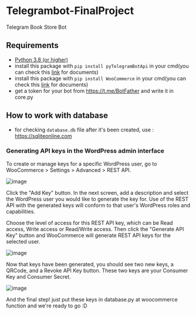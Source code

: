 # Telegrambot-FinalProject

Telegram Book Store Bot 

## Requirements
- [Python 3.8 (or higher)](https://www.python.org/)
- install this package with `pip install pyTelegramBotApi` in your cmd(you can check this [link](https://github.com/eternnoir/pyTelegramBotAPI) for documents)
- install this package with `pip install WooCommerce` in your cmd(you can check this [link](http://woocommerce.github.io/woocommerce-rest-api-docs/#) for documents)
- get a token for your bot from https://t.me/BotFather and write it in core.py

## How to work with database
- for checking `database.db` file after it's been created, use : https://sqliteonline.com

### Generating API keys in the WordPress admin interface
To create or manage keys for a specific WordPress user, go to WooCommerce > Settings > Advanced > REST API.

![image](https://user-images.githubusercontent.com/49264993/127431296-968a9106-0c94-4e07-b93e-dc107f62123b.png)

Click the "Add Key" button. In the next screen, add a description and select the WordPress user you would like to generate the key for. Use of the REST API with the generated keys will conform to that user's WordPress roles and capabilities.

Choose the level of access for this REST API key, which can be Read access, Write access or Read/Write access. Then click the "Generate API Key" button and WooCommerce will generate REST API keys for the selected user.

![image](https://user-images.githubusercontent.com/49264993/127431327-490776a5-9319-4a0e-a7ca-1faade395ee8.png)


Now that keys have been generated, you should see two new keys, a QRCode, and a Revoke API Key button. These two keys are your Consumer Key and Consumer Secret.

![image](https://user-images.githubusercontent.com/49264993/127431351-06e34a39-c3f5-4bc1-a420-88f40bba798c.png)

And the final step! just put these keys in database.py at woocommerce function and we're ready to go :D



